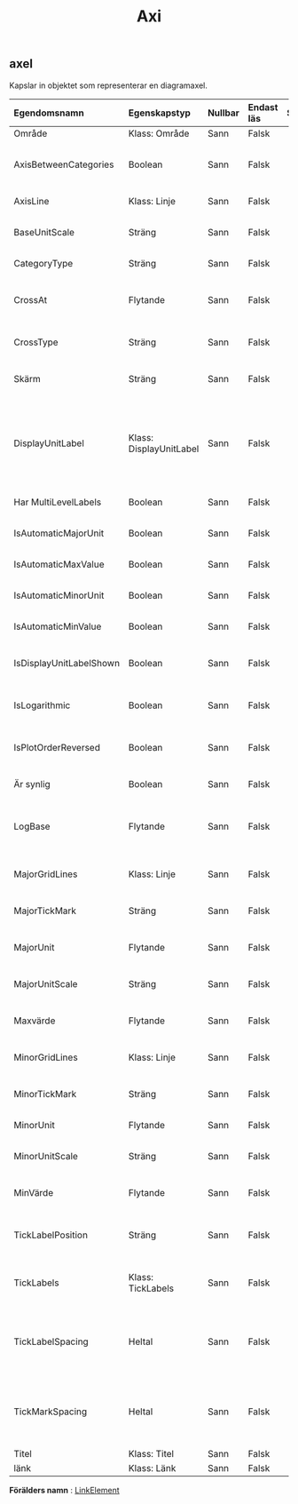 ﻿---
title: Axi
second_title: Aspose.Cells Cloud Documen
type: docs
url: /sv/specification/model/axis/
description: "Aspose.Cells Molnmodellspecifikation: Axis. Hantera enkelt Excel och andra kalkylarksdokument med funktioner som att öppna, generera, redigera, dela, slå samman, jämföra och konvertera"
kwords: Excel, Office, Kalkylblad, Cloud REST API, Axis
weight: 50
---
## **axel**

 Kapslar in objektet som representerar en diagramaxel.

| Egendomsnamn| Egenskapstyp| Nullbar| Endast läs| Standardvärde| Beskrivning|
|:- |:- |:- |:- |:- |:- |
| Område| Klass: Område| Sann| Falsk|| Får .|
| AxisBetweenCategories| Boolean| Sann| Falsk|| Representerar om värdeaxeln korsar kategoriaxeln mellan kategorier.|
| AxisLine| Klass: Linje| Sann| Falsk|| Får utseendet av en Axis.|
| BaseUnitScale| Sträng| Sann| Falsk|| Representerar basenhetsskalan för kategoriaxeln.|
| CategoryType| Sträng| Sann| Falsk|| Representerar kategoriaxeltypen.|
| CrossAt| Flytande| Sann| Falsk|| Representerar den punkt på värdeaxeln där kategoriaxeln korsar den.|
| CrossType| Sträng| Sann| Falsk|| Representerar den på den angivna axeln där den andra axeln korsar.|
| Skärm| Sträng| Sann| Falsk|| Representerar enhetsetiketten för den angivna axeln.|
| DisplayUnitLabel| Klass: DisplayUnitLabel| Sann| Falsk|| Representerar en enhetsetikett på en axel i det angivna diagrammet. Enhetsetiketter är användbara för att kartlägga stora värden – till exempel i miljoner eller miljarder.|
|Har MultiLevelLabels| Boolean| Sann| Falsk|| Anger om etiketterna ska visas som flernivåer.|
| IsAutomaticMajorUnit| Boolean| Sann| Falsk|| Indikerar om axelns huvudenhet tilldelas automatiskt.|
| IsAutomaticMaxValue| Boolean| Sann| Falsk|| Indikerar om maxvärdet tilldelas automatiskt.|
| IsAutomaticMinorUnit| Boolean| Sann| Falsk|| Indikerar om axelns mindre enhet tilldelas automatiskt.|
| IsAutomaticMinValue| Boolean| Sann| Falsk|| Indikerar om minvärdet tilldelas automatiskt.|
| IsDisplayUnitLabelShown| Boolean| Sann| Falsk|| Representerar om displayenhetens etikett visas på den angivna axeln.|
| IsLogarithmic| Boolean| Sann| Falsk|| Representerar om skaltypen för värdeaxeln är logaritmisk eller inte.|
| IsPlotOrderReversed| Boolean| Sann| Falsk|| Representerar om Microsoft Excel plottar datapunkter från sist till första.|
| Är synlig| Boolean| Sann| Falsk|| Representerar om axeln är synlig.|
| LogBase| Flytande| Sann| Falsk|| Representerar den logaritmiska basen. Standardvärdet är 10. Gäller endast Excel2007.|
| MajorGridLines| Klass: Linje| Sann| Falsk||Representerar stora rutnät på en diagramaxel.|
| MajorTickMark| Sträng| Sann| Falsk|| Representerar typen av större bock för den angivna axeln.|
| MajorUnit| Flytande| Sann| Falsk|| Representerar huvudenheterna för axeln.|
| MajorUnitScale| Sträng| Sann| Falsk|| Representerar huvudenhetsskalan för kategoriaxeln.|
| Maxvärde| Flytande| Sann| Falsk|| Representerar det maximala värdet på värdeaxeln.|
| MinorGridLines| Klass: Linje| Sann| Falsk|| Representerar mindre rutnät på en diagramaxel.|
| MinorTickMark| Sträng| Sann| Falsk|| Representerar typen av mindre bock för den angivna axeln.|
| MinorUnit| Flytande| Sann| Falsk|| Representerar de mindre enheterna för axeln.|
| MinorUnitScale| Sträng| Sann| Falsk|| Representerar huvudenhetsskalan för kategoriaxeln.|
| MinVärde| Flytande| Sann| Falsk|| Representerar minimivärdet på värdeaxeln.|
| TickLabelPosition| Sträng| Sann| Falsk|| Representerar positionen för bockmarkeringsetiketter på den angivna axeln.|
| TickLabels| Klass: TickLabels| Sann| Falsk|| Returnerar ett objekt som representerar markeringarna för den angivna axeln.|
| TickLabelSpacing| Heltal| Sann| Falsk||Representerar antalet kategorier eller serier mellan bockmarkeringsetiketter. Gäller endast kategori- och serieaxlar.|
| TickMarkSpacing| Heltal| Sann| Falsk|| Returnerar eller ställer in antalet kategorier eller serier mellan bockmarkeringar. Gäller endast kategori- och serieaxlar.|
| Titel| Klass: Titel| Sann| Falsk|| Får axelns titel.|
| länk| Klass: Länk| Sann| Falsk|||

**Förälders namn** : [LinkElement](/specification/model/linkelement)

